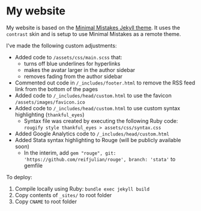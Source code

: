 # My website

My website is based on the [Minimal Mistakes Jekyll theme](https://github.com/mmistakes/minimal-mistakes). It uses the `contrast` skin and is setup to use Minimal Mistakes as a remote theme.

I've made the following custom adjustments:
  - Added code to `/assets/css/main.scss` that:
    - turns off blue underlines for hyperlinks
	- makes the avatar larger in the author sidebar
	- removes fading from the author sidebar
  - Commented out code in `/_includes/footer.html` to remove the RSS feed link from the bottom of the pages
  - Added code to `/_includes/head/custom.html` to use the favicon `/assets/images/favicon.ico`
  - Added code to `/_includes/head/custom.html` to use custom syntax highlighting (`thankful_eyes`)
    - Syntax file was created by executing the following Ruby code: `rougify style thankful_eyes > assets/css/syntax.css`
  - Added Google Analytics code to `/_includes/head/custom.html`
  - Added Stata syntax highlighting to Rouge (will be publicly available soon)
    - In the interim, add `gem "rouge", git: 'https://github.com/reifjulian/rouge', branch: 'stata'` to gemfile

To deploy:
  1. Compile locally using Ruby: `bundle exec jekyll build`
  1. Copy contents of `_sites/` to root folder
  1. Copy `CNAME` to root folder
